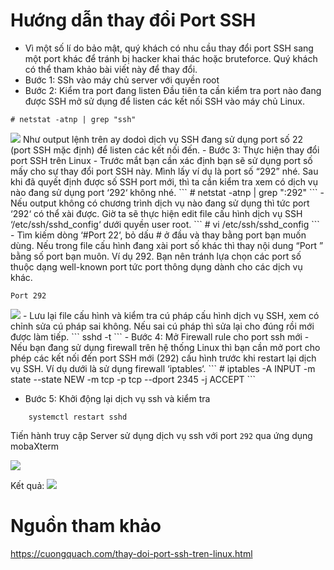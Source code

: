 # Hướng dẫn thay đổi Port SSH
- Vì một số lí do bảo mật, quý khách có nhu cầu thay đổi port SSH sang một port khác để tránh bị hacker khai thác hoặc bruteforce. Quý khách có thể tham khảo bài viết này để thay đổi.
- Bước 1: SSh vào máy chủ server với quyền root
- Bước 2: Kiểm tra port đang listen
Đầu tiên ta cần kiểm tra port nào đang được SSH mở sử dụng để listen các kết nối SSH vào máy chủ Linux.
```
# netstat -atnp | grep "ssh"
```
<img src="https://i.imgur.com/veNXobp.png">
Như output lệnh trên ay dodoì dịch vụ SSH đang sử dụng port số 22 (port SSH mặc định) để listen các kết nối đến.
- Bước 3: Thực hiện thay đổi port SSH trên Linux
  -  Trước mắt bạn cần xác định bạn sẽ sử dụng port số mấy cho sự thay đổi port SSH này. Mình lấy ví dụ là port số “292” nhé. Sau khi đã quyết định được số SSH port mới, thì ta cần kiểm tra xem có dịch vụ nào đang sử dụng port ‘292‘ không nhé.
```
# netstat -atnp | grep ":292"
```
  - Nếu output không có chương trình dịch vụ nào đang sử dụng thì tức port ‘292‘ có thể xài được. Giờ ta sẽ thực hiện edit file cấu hình dịch vụ SSH ‘/etc/ssh/sshd_config‘ dưới quyền user root.
```
  # vi /etc/ssh/sshd_config
```
  - Tìm kiếm dòng ‘#Port 22‘, bỏ dấu # ở đầu và thay bằng port bạn muốn dùng. Nếu trong file cấu hình đang xài port số khác thì thay nội dung “Port <number>” bằng số port bạn muôn. Ví dụ 292. Bạn nên tránh lựa chọn các port số thuộc dạng well-known port tức port thông dụng dành cho các dịch vụ khác.

  ```
  Port 292
  ```
  <img src="https://i.imgur.com/NxOFlSe.png">
    - Lưu lại file cấu hình và kiểm tra cú pháp cấu hình dịch vụ SSH, xem có chỉnh sửa cú pháp sai không. Nếu sai cú pháp thì sửa lại cho đúng rồi mới được làm tiếp.
```
sshd -t
```
- Bước 4: Mở Firewall rule cho port ssh mới
  - Nếu bạn đang sử dụng firewall trên hệ thống Linux thì bạn cần mở port cho phép các kết nối đến port SSH mới (292) cấu hình trước khi restart lại dịch vụ SSH. Ví dụ dưới là sử dụng firewall ‘iptables‘.
```
# iptables -A INPUT -m state --state NEW -m tcp -p tcp --dport 2345 -j ACCEPT
```

- Bước 5: Khởi động lại dịch vụ ssh và kiểm tra
```
    systemctl restart sshd
```
Tiến hành truy cập Server sử dụng dịch vụ ssh với port `292` qua ứng dụng mobaXterm

<img src="https://i.imgur.com/tOFCGKs.png">


Kết quả:
<img src="https://i.imgur.com/ujwDWH3.png">

# Nguồn tham khảo
https://cuongquach.com/thay-doi-port-ssh-tren-linux.html
